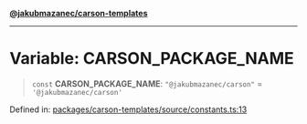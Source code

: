 [**@jakubmazanec/carson-templates**](../README.md)

---

# Variable: CARSON_PACKAGE_NAME

> `const` **CARSON_PACKAGE_NAME**: `"@jakubmazanec/carson"` = `'@jakubmazanec/carson'`

Defined in:
[packages/carson-templates/source/constants.ts:13](https://github.com/jakubmazanec/tools/blob/412167e80a7675933e43d5220a19d05130301e2d/packages/carson-templates/source/constants.ts#L13)
